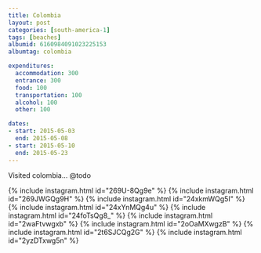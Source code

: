 ```yaml
---
title: Colombia
layout: post
categories: [south-america-1]
tags: [beaches]
albumid: 6160984091023225153
albumtag: colombia

expenditures:
  accommodation: 300
  entrance: 300
  food: 100
  transportation: 100
  alcohol: 100
  other: 100

dates:
- start: 2015-05-03
  end: 2015-05-08
- start: 2015-05-10
  end: 2015-05-23
---
```

Visited colombia... @todo

{% include instagram.html id="269U-8Qg9e" %}
{% include instagram.html id="269JWGQg9H" %}
{% include instagram.html id="24xkmWQg5I" %}
{% include instagram.html id="24xYnMQg4u" %}
{% include instagram.html id="24foTsQg8_" %}
{% include instagram.html id="2waFtvwgxb" %}
{% include instagram.html id="2oOaMXwgzB" %}
{% include instagram.html id="2t6SJCQg2G" %}
{% include instagram.html id="2yzDTxwg5n" %}
